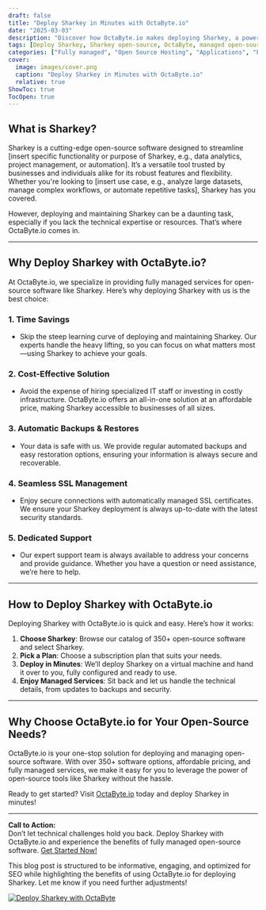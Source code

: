 ```yaml
---
draft: false
title: "Deploy Sharkey in Minutes with OctaByte.io"
date: "2025-03-03"
description: "Discover how OctaByte.io makes deploying Sharkey, a powerful open-source software, effortless and hassle-free. Save time, reduce costs, and enjoy fully managed services with automatic backups, SSL management, and expert support."
tags: [Deploy Sharkey, Sharkey open-source, OctaByte, managed open-source services, automatic backups, SSL management, cost-effective software deployment, Sharkey benefits, OctaByte Sharkey deployment]
categories: ["Fully managed", "Open Source Hosting", "Applications", "Fediverse", "Sharkey"]
cover:
  image: images/cover.png
  caption: "Deploy Sharkey in Minutes with OctaByte.io"
  relative: true
ShowToc: true
TocOpen: true
---
```



## What is Sharkey?

Sharkey is a cutting-edge open-source software designed to streamline [insert specific functionality or purpose of Sharkey, e.g., data analytics, project management, or automation]. It’s a versatile tool trusted by businesses and individuals alike for its robust features and flexibility. Whether you're looking to [insert use case, e.g., analyze large datasets, manage complex workflows, or automate repetitive tasks], Sharkey has you covered.

However, deploying and maintaining Sharkey can be a daunting task, especially if you lack the technical expertise or resources. That’s where OctaByte.io comes in.

---

## Why Deploy Sharkey with OctaByte.io?

At OctaByte.io, we specialize in providing fully managed services for open-source software like Sharkey. Here’s why deploying Sharkey with us is the best choice:

### 1. **Time Savings**
   - Skip the steep learning curve of deploying and maintaining Sharkey. Our experts handle the heavy lifting, so you can focus on what matters most—using Sharkey to achieve your goals.

### 2. **Cost-Effective Solution**
   - Avoid the expense of hiring specialized IT staff or investing in costly infrastructure. OctaByte.io offers an all-in-one solution at an affordable price, making Sharkey accessible to businesses of all sizes.

### 3. **Automatic Backups & Restores**
   - Your data is safe with us. We provide regular automated backups and easy restoration options, ensuring your information is always secure and recoverable.

### 4. **Seamless SSL Management**
   - Enjoy secure connections with automatically managed SSL certificates. We ensure your Sharkey deployment is always up-to-date with the latest security standards.

### 5. **Dedicated Support**
   - Our expert support team is always available to address your concerns and provide guidance. Whether you have a question or need assistance, we’re here to help.

---

## How to Deploy Sharkey with OctaByte.io

Deploying Sharkey with OctaByte.io is quick and easy. Here’s how it works:

1. **Choose Sharkey**: Browse our catalog of 350+ open-source software and select Sharkey.
2. **Pick a Plan**: Choose a subscription plan that suits your needs.
3. **Deploy in Minutes**: We’ll deploy Sharkey on a virtual machine and hand it over to you, fully configured and ready to use.
4. **Enjoy Managed Services**: Sit back and let us handle the technical details, from updates to backups and security.

---

## Why Choose OctaByte.io for Your Open-Source Needs?

OctaByte.io is your one-stop solution for deploying and managing open-source software. With over 350+ software options, affordable pricing, and fully managed services, we make it easy for you to leverage the power of open-source tools like Sharkey without the hassle.

Ready to get started? Visit [OctaByte.io](https://octabyte.io) today and deploy Sharkey in minutes!

---

**Call to Action:**  
Don’t let technical challenges hold you back. Deploy Sharkey with OctaByte.io and experience the benefits of fully managed open-source software. [Get Started Now!](https://octabyte.io)
 

This blog post is structured to be informative, engaging, and optimized for SEO while highlighting the benefits of using OctaByte.io for deploying Sharkey. Let me know if you need further adjustments!

[![Deploy Sharkey with OctaByte](/images/deploy-on-octabyte.png)](https://octabyte.io/fully-managed-open-source-services/applications/fediverse/sharkey)